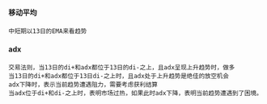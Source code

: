 #### 移动平均<br>
    中短期以13日的EMA来看趋势
#### adx
    交易法则，当13日的di+和adx都位于13日的di-之上，且adx呈现上升趋势时，做多
    当13日的di+和adx都位于13日di-之上时，且adx处于上升趋势是绝佳的放空机会
    adx下降时，表示当前趋势遭遇阻力，需要考虑获利结算
    当adx位于di+和di-之上时，表明市场过热，如果此时adx下降，表明当前趋势遭遇到了困境。